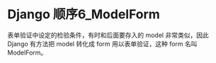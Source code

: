 # Django 顺序6_ModelForm



表单验证中设定的检验条件，有时和后面要存入的 model 非常类似，因此 Django 有方法把 model 转化成 form 用以表单验证，这种 form 名叫 ModelForm。







